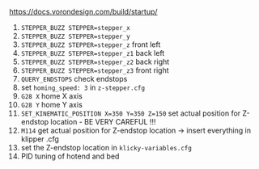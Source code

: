 https://docs.vorondesign.com/build/startup/

1. ```STEPPER_BUZZ STEPPER=stepper_x```  
2. ```STEPPER_BUZZ STEPPER=stepper_y```  
3. ```STEPPER_BUZZ STEPPER=stepper_z```  front left  
4. ```STEPPER_BUZZ STEPPER=stepper_z1``` back left  
5. ```STEPPER_BUZZ STEPPER=stepper_z2``` back right  
6. ```STEPPER_BUZZ STEPPER=stepper_z3``` front right  
7. ```QUERY_ENDSTOPS``` check endstops  
8. set ```homing_speed: 3``` in ```z-stepper.cfg```
9. ```G28 X``` home X axis  
10. ```G28 Y``` home Y axis  
11. ```SET_KINEMATIC_POSITION X=350 Y=350 Z=150``` set actual position for Z-endstop location - BE VERY CAREFUL !!!  
12. ```M114``` get actual position for Z-endstop location -> insert everything in klipper .cfg  
13. set the Z-endstop location in ```klicky-variables.cfg```  
14. PID tuning of hotend and bed
